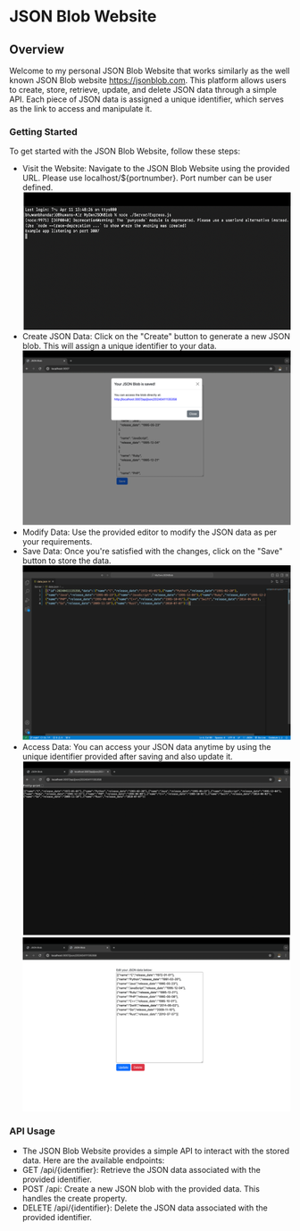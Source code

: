 # JSON Blob Website

## Overview

Welcome to my personal JSON Blob Website that works similarly as the well known JSON Blob website https://jsonblob.com. This platform allows users to create, store, retrieve, update, and delete JSON data through a simple API. Each piece of JSON data is assigned a unique identifier, which serves as the link to access and manipulate it.

### Getting Started

To get started with the JSON Blob Website, follow these steps:

- Visit the Website: Navigate to the JSON Blob Website using the provided URL. Please use localhost/${portnumber}. Port number can be user defined.  
![Alt text](./public/Picture1.png)
- Create JSON Data: Click on the "Create" button to generate a new JSON blob. This will assign a unique identifier to your data.
![Alt text](./public/Picture2.png)
- Modify Data: Use the provided editor to modify the JSON data as per your requirements.
- Save Data: Once you're satisfied with the changes, click on the "Save" button to store the data.
![Alt text](./public/Picture3.png)
- Access Data: You can access your JSON data anytime by using the unique identifier provided after saving and also update it.
![Alt text](./public/Picture4.png)
![Alt text](./public/Picture5.png)
### API Usage
- The JSON Blob Website provides a simple API to interact with the stored data. Here are the available endpoints:
- GET /api/{identifier}: Retrieve the JSON data associated with the provided identifier.
- POST /api: Create a new JSON blob with the provided data. This handles the create property. 
- DELETE /api/{identifier}: Delete the JSON data associated with the provided identifier.